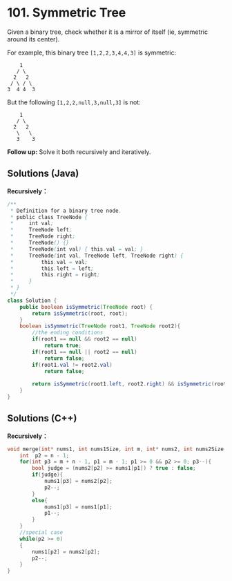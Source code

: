 # 101. Symmetric Tree

Given a binary tree, check whether it is a mirror of itself (ie, symmetric around its center).

For example, this binary tree `[1,2,2,3,4,4,3]` is symmetric:

```
    1
   / \
  2   2
 / \ / \
3  4 4  3
```

But the following `[1,2,2,null,3,null,3]` is not:

```
    1
   / \
  2   2
   \   \
   3    3
```

**Follow up:** Solve it both recursively and iteratively.



## Solutions (Java)

**Recursively：**

```java
/**
 * Definition for a binary tree node.
 * public class TreeNode {
 *     int val;
 *     TreeNode left;
 *     TreeNode right;
 *     TreeNode() {}
 *     TreeNode(int val) { this.val = val; }
 *     TreeNode(int val, TreeNode left, TreeNode right) {
 *         this.val = val;
 *         this.left = left;
 *         this.right = right;
 *     }
 * }
 */
class Solution {
    public boolean isSymmetric(TreeNode root) {
        return isSymmetric(root, root);
    }
    boolean isSymmetric(TreeNode root1, TreeNode root2){
        //the ending conditions
        if(root1 == null && root2 == null)
            return true;
        if(root1 == null || root2 == null)
            return false;
        if(root1.val != root2.val)
            return false;
        
        return isSymmetric(root1.left, root2.right) && isSymmetric(root1.right, root2.left);
    }
}
```



## Solutions (C++)

**Recursively：**

```c
void merge(int* nums1, int nums1Size, int m, int* nums2, int nums2Size, int n){
    int  p2 = n - 1;
    for(int p3 = m + n - 1, p1 = m - 1; p1 >= 0 && p2 >= 0; p3--){
        bool judge = (nums2[p2] >= nums1[p1]) ? true : false; 
        if(judge){
            nums1[p3] = nums2[p2];
            p2--;
        }
        else{
            nums1[p3] = nums1[p1];
            p1--;
        }
    }
    //special case
    while(p2 >= 0)
    {
        nums1[p2] = nums2[p2];
        p2--;
    }
}
```



